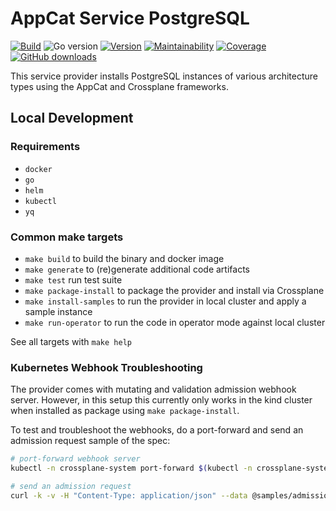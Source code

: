 # AppCat Service PostgreSQL

[![Build](https://img.shields.io/github/workflow/status/vshn/appcat-service-postgresql/Test)][build]
![Go version](https://img.shields.io/github/go-mod/go-version/vshn/appcat-service-postgresql)
[![Version](https://img.shields.io/github/v/release/vshn/appcat-service-postgresql)][releases]
[![Maintainability](https://img.shields.io/codeclimate/maintainability/vshn/appcat-service-postgresql)][codeclimate]
[![Coverage](https://img.shields.io/codeclimate/coverage/vshn/appcat-service-postgresql)][codeclimate]
[![GitHub downloads](https://img.shields.io/github/downloads/vshn/appcat-service-postgresql/total)][releases]

[build]: https://github.com/vshn/appcat-service-postgresql/actions?query=workflow%3ATest
[releases]: https://github.com/vshn/appcat-service-postgresql/releases
[codeclimate]: https://codeclimate.com/github/vshn/appcat-service-postgresql

This service provider installs PostgreSQL instances of various architecture types using the AppCat and Crossplane frameworks.

## Local Development

### Requirements

* `docker`
* `go`
* `helm`
* `kubectl`
* `yq`

### Common make targets

* `make build` to build the binary and docker image
* `make generate` to (re)generate additional code artifacts
* `make test` run test suite
* `make package-install` to package the provider and install via Crossplane
* `make install-samples` to run the provider in local cluster and apply a sample instance
* `make run-operator` to run the code in operator mode against local cluster

See all targets with `make help`

### Kubernetes Webhook Troubleshooting

The provider comes with mutating and validation admission webhook server.
However, in this setup this currently only works in the kind cluster when installed as package using `make package-install`.

To test and troubleshoot the webhooks, do a port-forward and send an admission request sample of the spec:
```bash
# port-forward webhook server
kubectl -n crossplane-system port-forward $(kubectl -n crossplane-system get pods -o name -l pkg.crossplane.io/provider=appcat-service-postgresql) 9443:9443

# send an admission request
curl -k -v -H "Content-Type: application/json" --data @samples/admissionrequest.json https://localhost:9443/validate-postgresql-appcat-vshn-io-v1alpha1-postgresqlstandalone
```
